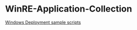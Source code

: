 # WinRE-Application-Collection

[Windows Deployment sample scripts](https://technet.microsoft.com/en-us/library/dn621890.aspx?tduid=(58c435453cd07426fed3352357c471ee)(256380)(2459594)(XdSn0e3h3.k-vKuDLx4N_CimKf5z6dty0w)())
